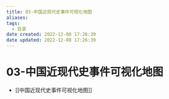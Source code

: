 ```yaml
---
title: 03-中国近现代史事件可视化地图
aliases:
tags:
  - 目录
date created: 2022-12-08 17:26:39
date updated: 2022-12-08 17:26:39
---
```


# 03-中国近现代史事件可视化地图

- [[中国近现代史事件可视化地图]]
